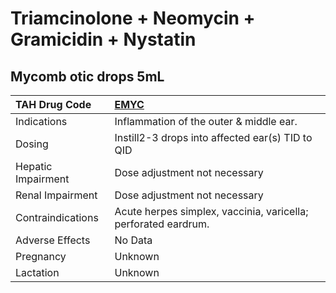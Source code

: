 # Triamcinolone + Neomycin + Gramicidin + Nystatin

## Mycomb otic drops 5mL

| TAH Drug Code      | [EMYC](https://www.tahsda.org.tw/drugs/hissearch.php?drug_code=EMYC)   |
|:-------------------|:-----------------------------------------------------------------------|
| Indications        | Inflammation of the outer & middle ear.                                |
| Dosing             | Instill2-3 drops into affected ear(s) TID to QID                       |
| Hepatic Impairment | Dose adjustment not necessary                                          |
| Renal Impairment   | Dose adjustment not necessary                                          |
| Contraindications  | Acute herpes simplex, vaccinia, varicella; perforated eardrum.         |
| Adverse Effects    | No Data                                                                |
| Pregnancy          | Unknown                                                                |
| Lactation          | Unknown                                                                |


